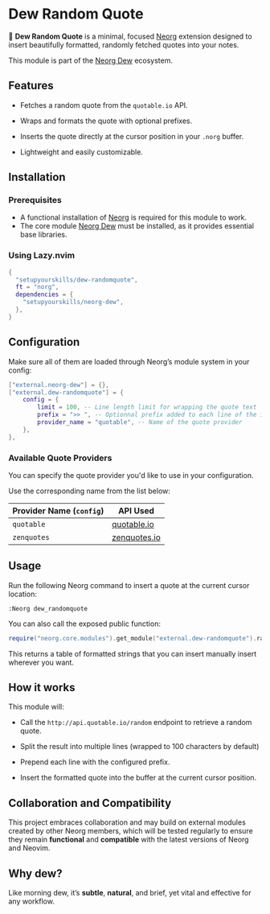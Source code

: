 # Dew Random Quote

🌿 **Dew Random Quote** is a minimal, focused [Neorg](https://github.com/nvim-neorg/neorg) extension designed to insert beautifully formatted, randomly fetched quotes into your notes.

This module is part of the [Neorg Dew](https://github.com/setupyourskills/neorg-dew) ecosystem.

## Features

- Fetches a random quote from the `quotable.io` API.

- Wraps and formats the quote with optional prefixes.

- Inserts the quote directly at the cursor position in your `.norg` buffer.

- Lightweight and easily customizable.

## Installation

### Prerequisites

- A functional installation of [Neorg](https://github.com/nvim-neorg/neorg) is required for this module to work.
- The core module [Neorg Dew](https://github.com/setupyourskills/neorg-dew) must be installed, as it provides essential base libraries.

### Using Lazy.nvim

```lua
{
  "setupyourskills/dew-randomquote",
  ft = "norg",
  dependencies = {
    "setupyourskills/neorg-dew",
  },
}
```

## Configuration

Make sure all of them are loaded through Neorg’s module system in your config:

```lua
["external.neorg-dew"] = {},
["external.dew-randomquote"] = {
    config = {
        limit = 100, -- Line length limit for wrapping the quote text
        prefix = ">> ", -- Optionnal prefix added to each line of the inserted quote
        provider_name = "quotable", -- Name of the quote provider 
    },
},
```

### Available Quote Providers

You can specify the quote provider you'd like to use in your configuration.

Use the corresponding name from the list below:

| Provider Name (`config`)   | API Used     |
|--------------------------|--------------|
| `quotable`                 | [quotable.io](https://quotable.io)  |
| `zenquotes`                | [zenquotes.io](https://zenquotes.io) |

## Usage

Run the following Neorg command to insert a quote at the current cursor location:

```
:Neorg dew_randomquote
```

You can also call the exposed public function:

```lua
require("neorg.core.modules").get_module("external.dew-randomquote").randomquote()
```

This returns a table of formatted strings that you can insert manually insert wherever you want.

## How it works

This module will:

- Call the `http://api.quotable.io/random` endpoint to retrieve a random quote.

- Split the result into multiple lines (wrapped to 100 characters by default)

- Prepend each line with the configured prefix.

- Insert the formatted quote into the buffer at the current cursor position.

## Collaboration and Compatibility

This project embraces collaboration and may build on external modules created by other Neorg members, which will be tested regularly to ensure they remain **functional** and **compatible** with the latest versions of Neorg and Neovim.  

## Why **dew**?

Like morning dew, it’s **subtle**, **natural**, and brief, yet vital and effective for any workflow.
